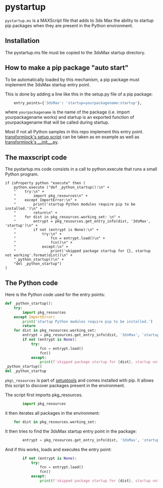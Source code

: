 # pystartup

`pystartup.ms` is a MAXScript file that adds to 3ds Max the ability to startup
pip packages when they are present in the Python environment.


## Installation
The pystartup.ms file must be copied to the 3dsMax startup directory.

## How to make a pip package "auto start"

To be automatically loaded by this mechanism, a pip package must
implement the 3dsMax startup entry point.


This is done by adding a line like this in the setup.py file of
a pip package:

```python
    entry_points={'3dsMax': 'startup=yourpackagename:startup'},
```

where `yourpackagename` is the name of the package (i.e. import
yourpackagename works) and startup is an exported function of 
yourpackagename that will be called during startup.

Most if not all Python samples in this repo implement this entry
point. [transformlock's setup script](/src/packages/transformlock/setup.py) can
be taken as en example as well as [transformlock's \_\_init\_\_.py](/src/packages/transformlock/transformlock/__init__.py).


## The maxscript code

The pystartup.ms code consists in a call to python.execute that runs
a small Python program.

```maxscript
if isProperty python "execute" then (
    python.execute ("def _python_startup():\n" +
	"    try:\n" +
    "        import pkg_resources\n" +
    "    except ImportError:\n" +
    "        print('startup Python modules require pip to be installed.')\n" +
    "        return\n" +	
    "    for dist in pkg_resources.working_set: \n" +
    "        entrypt = pkg_resources.get_entry_info(dist, '3dsMax', 'startup')\n" +
    "        if not (entrypt is None):\n" +
    "            try:\n" +
    "                fcn = entrypt.load()\n" +
    "                fcn()\n" +
    "            except:\n" +
	"                print('skipped package startup for {}, startup not working'.format(dist))\n" +
    "_python_startup()\n" +
    "del _python_startup")
)
``` 

## The Python code

Here is the Python code used for the entry points:

```python
def _python_startup():
    try:
        import pkg_resources
    except ImportError:
        print('startup Python modules require pip to be installed.')
        return
    for dist in pkg_resources.working_set: 
        entrypt = pkg_resources.get_entry_info(dist, '3dsMax', 'startup')
        if not (entrypt is None):
            try:
                fcn = entrypt.load()
                fcn()
            except:
                print(f'skipped package startup for {dist}, startup not working')
_python_startup()
del _python_startup
```

`pkg\_resources` is part of [setuptools](https://setuptools.readthedocs.io/en/latest/pkg_resources.html) 
and comes installed with pip. It allows this script to discover packages present
in the environment.

The script first imports pkg\_resources.

```python
        import pkg_resources
```

it then iterates all packages in the environment:

```python
    for dist in pkg_resources.working_set: 
```

It then tries to find the 3dsMax startup entry point in the package:

```python
        entrypt = pkg_resources.get_entry_info(dist, '3dsMax', 'startup')
```

And if this works, loads and executes the entry point:

```python
        if not (entrypt is None):
            try:
                fcn = entrypt.load()
                fcn()
            except:
                print(f'skipped package startup for {dist}, startup not working')
```
